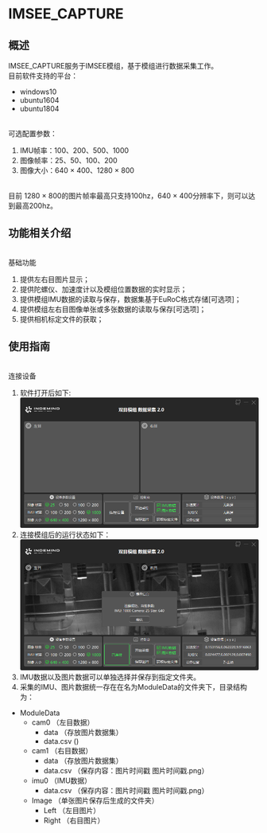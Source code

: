 # IMSEE_CAPTURE
## 概述
IMSEE_CAPTURE服务于IMSEE模组，基于模组进行数据采集工作。
</br>目前软件支持的平台：
* windows10
* ubuntu1604
* ubuntu1804

</br>可选配置参数：
1. IMU帧率：100、200、500、1000
2. 图像帧率：25、50、100、200
3. 图像大小：640 × 400、1280 × 800

</br>目前 1280 × 800的图片帧率最高只支持100hz，640 × 400分辨率下，则可以达到最高200hz。
## 功能相关介绍
</br>基础功能
1. 提供左右目图片显示；
2. 提供陀螺仪、加速度计以及模组位置数据的实时显示；
1. 提供模组IMU数据的读取与保存，数据集基于EuRoC格式存储[可选项]；
2. 提供模组左右目图像单张或多张数据的读取与保存[可选项]；
4. 提供相机标定文件的获取；

## 使用指南
</br>连接设备
1. 软件打开后如下:
<br>![](/data/mp.png)
2. 连接模组后的运行状态如下：
<br>![](/data/online.png)
3. IMU数据以及图片数据可以单独选择并保存到指定文件夹。
4. 采集的IMU、图片数据统一存在在名为ModuleData的文件夹下，目录结构为：
* ModuleData
    * cam0 （左目数据）
        * data （存放图片数据集）
        * data.csv ()
    * cam1  （右目数据）
        * data  （存放图片数据集）
        * data.csv  （保存内容：图片时间戳 图片时间戳.png）
    * imu0  （IMU数据）
        * data.csv  （保存内容：图片时间戳 图片时间戳.png）
    * Image （单张图片保存后生成的文件夹）
        * Left （左目图片）
        * Right  （右目图片）

